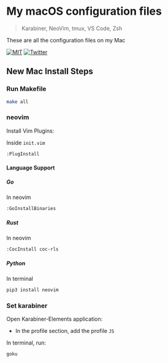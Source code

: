 # My macOS configuration files
> Karabiner, NeoVim, tmux, VS Code, Zsh

These are all the configuration files on my Mac

[![MIT](https://img.shields.io/badge/license-MIT-0a0a0a.svg?style=flat&colorA=0a0a0a)](LICENSE) [![Twitter](https://bit.ly/2m2Kb02)](https://twitter.com/tansawit)

## New Mac Install Steps

### Run Makefile

```bash
make all
```

### neovim

Install Vim Plugins:

Inside `init.vim`

```bash
:PlugInstall
```

#### Language Support

##### Go

In neovim

```bash
:GoInstallBinaries
```

##### Rust

In neovim

```bash
:CocInstall coc-rls
```

##### Python

In terminal

```bash
pip3 install neovim
```

### Set karabiner

Open Karabiner-Elements application:

- In the profile section, add the profile `JS`

In terminal, run:

```bash
goku
```
